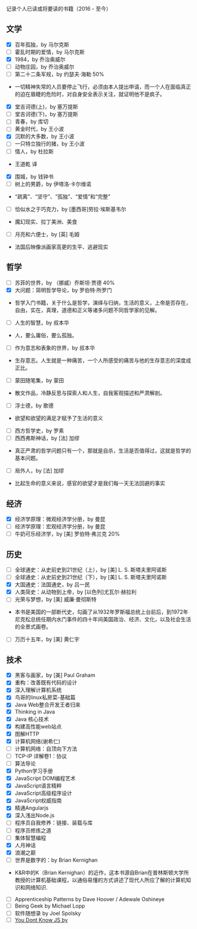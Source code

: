 记录个人已读或将要读的书籍（2016 - 至今）
## 文学
- [x] 百年孤独，by 马尔克斯
- [ ] 霍乱时期的爱情，by 马尔克斯
- [x] 1984，by 乔治奥威尔
- [ ] 动物庄园，by 乔治奥威尔
- [ ] 第二十二条军规，by 约瑟夫·海勒 50%
 * 一切精神失常的人员要停止飞行，必须由本人提出申请，而一个人在面临真正的迫在眉睫的危险时，对自身安全表示关注，就证明他不是疯子。
- [x] 堂吉诃德(上)，by 塞万提斯 
- [ ] 堂吉诃德(下)，by 塞万提斯 
- [ ] 青春，by 库切
- [ ] 黄金时代，by 王小波
- [x] 沉默的大多数，by 王小波
- [ ] 一只特立独行的猪，by 王小波
- [ ] 情人，by 杜拉斯
 * 王道乾 译
- [x] 围城，by 钱钟书
- [ ] 树上的男爵，by 伊塔洛·卡尔维诺
 * “疏离”、“坚守”、“孤独”、“爱情”和“完整”
- [ ] 恰似水之于巧克力，by [墨西哥]劳拉·埃斯基韦尔 
 * 魔幻现实、拉丁美洲、美食
- [ ] 月亮和六便士，by [英] 毛姆
 * 法国后映像派画家高更的生平、逃避现实
 


## 哲学
- [ ] 苏菲的世界，by （挪威）乔斯坦·贾德 40%
- [x] 大问题：简明哲学导论，by 罗伯特·所罗门 
 * 哲学入门书籍，关于什么是哲学，演绎与归纳，生活的意义，上帝是否存在，自由，实在，真理，道德和正义等诸多问题不同哲学家的见解。
- [ ] 人生的智慧，by 叔本华
 * 人，要么庸俗，要么孤独。
- [ ] 作为意志和表象的世界，by 叔本华
 * 生存意志。人生就是一种痛苦，一个人所感受的痛苦与他的生存意志的深度成正比。
- [ ] 蒙田随笔集，by 蒙田
 * 散文作品，冷静反思与探索人和人生，自我客观描述和严肃解剖。
- [ ] 浮士德，by 歌德
 * 欲望和欲望的满足才赋予了生活的意义
- [ ] 西方哲学史，by 罗素
- [ ] 西西弗斯神话，by [法] 加缪 
 * 真正严肃的哲学问题只有一个，那就是自杀，生活是否值得过，这就是哲学的基本问题。
- [ ] 局外人，by [法] 加缪 
 * 比起生命的意义来说，感官的欲望才是我们每一天无法回避的事实

## 经济
- [x] 经济学原理：微观经济学分册，by 曼昆
- [ ] 经济学原理：宏观经济学分册，by 曼昆
- [ ] 牛奶可乐经济学，by  [美] 罗伯特·弗兰克 20%

## 历史
- [ ] 全球通史：从史前史到21世纪（上），by [美] L. S. 斯塔夫里阿诺斯 
- [ ] 全球通史：从史前史到21世纪（下），by [美] L. S. 斯塔夫里阿诺斯 
- [x] 大国通史：法国通史，by 吕一民
- [x] 人类简史：从动物到上帝，by [以色列]尤瓦尔·赫拉利 
- [ ] 光荣与梦想，by [美] 威廉·曼彻斯特
 * 本书是美国的一部断代史，勾画了从1932年罗斯福总统上台前后，到1972年尼克松总统任期内水门事件的四十年间美国政治、经济、文化，以及社会生活的全景式画卷。
- [ ] 万历十五年，by [美] 黄仁宇

## 技术
- [x] 黑客与画家，by [美] Paul Graham 
- [x] 重构：改善既有代码的设计
- [x] 深入理解计算机系统
- [x] 鸟哥的linux私房菜-基础篇
- [x] Java Web整合开发王者归来
- [x] Thinking in Java
- [x] Java 核心技术
- [x] 构建高性能web站点
- [x] 图解HTTP
- [x] 计算机网络(谢希仁)
- [ ] 计算机网络：自顶向下方法
- [ ] TCP-IP 详解卷1：协议
- [ ] 算法导论
- [x] Python学习手册
- [x] JavaScript DOM编程艺术
- [x] JavaScript语言精粹
- [x] JavaScript高级程序设计
- [x] JavaScript权威指南
- [x] 精通Angularjs
- [x] 深入浅出Node.js
- [ ] 程序员自我修养：链接、装载与库
- [ ] 程序员修炼之道
- [ ] 集体智慧编程
- [x] 人月神话
- [x] 浪潮之巅
- [ ] 世界是数字的：by Brian Kernighan
 * K&R中的K（Brian Kernighan）的近作，这本书源自Brian在普林斯顿大学所教授的计算机基础课程，以通俗易懂的方式讲述了现代人所应了解的计算机知识和网络知识.
- [ ] Apprenticeship Patterns by Dave Hoover / Adewale Oshineye 
- [ ] Being Geek by Michael Lopp
- [ ] 软件随想录 by Joel Spolsky
- [ ] [You Dont Know JS by](https://github.com/getify/You-Dont-Know-JS)
